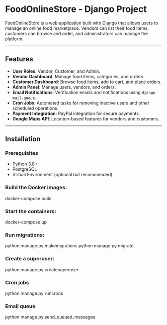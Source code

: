 # FoodOnlineStore - Django Project

FoodOnlineStore is a web application built with Django that allows users to manage an online food marketplace. Vendors can list their food items, customers can browse and order, and administrators can manage the platform.

---

## Features

- **User Roles**: Vendor, Customer, and Admin.
- **Vendor Dashboard**: Manage food items, categories, and orders.
- **Customer Dashboard**: Browse food items, add to cart, and place orders.
- **Admin Panel**: Manage users, vendors, and orders.
- **Email Notifications**: Verification emails and notifications using `django-mail-queue`.
- **Cron Jobs**: Automated tasks for removing inactive users and other scheduled operations.
- **Payment Integration**: PayPal integration for secure payments.
- **Google Maps API**: Location-based features for vendors and customers.

---

## Installation

### Prerequisites
- Python 3.8+
- PostgreSQL
- Virtual Environment (optional but recommended)

### Build the Docker images:
docker-compose build

### Start the containers:
docker-compose up

### Run migrations:

python manage.py makemigrations
python manage.py migrate

### Create a superuser:

python manage.py createsuperuser

### Cron jobs

python manage.py runcrons

### Email queue

python manage.py send_queued_messages